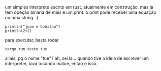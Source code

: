 um simples interprete escrito em rust, atualmente em construção. mas ja tem opeção binaria de mais e um print. o print pode receber uma equação ou uma string. :)

```
println("joao e bonitao")
println(2+2)  
```

para executar, basta rodar 
```
cargo run teste.tue
``` 

aliais, pq o nome "tue"? ah, sei la... quando tive a ideia de escrever um interpreter, tava tocando matue, entao e isso.